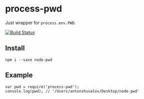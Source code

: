 # process-pwd

Just wrapper for `process.env.PWD`.

[![Build Status](https://secure.travis-ci.org/shuvalov-anton/process-pwd.png)](http://travis-ci.org/shuvalov-anton/process-pwd)

## Install

    npm i --save node-pwd

## Example

    var pwd = require('process-pwd');
    console.log(pwd); // '/Users/antonshuvalov/Desktop/node-pwd'
